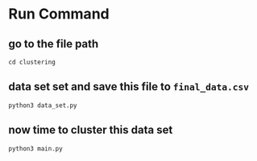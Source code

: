 # Run Command

## go to the file path

```
cd clustering
```

## data set set and save this file to `final_data.csv`

```
python3 data_set.py
```

## now time to cluster this data set

```
python3 main.py
```
